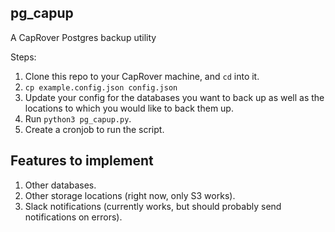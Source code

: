 ## pg_capup

A CapRover Postgres backup utility

Steps:
1. Clone this repo to your CapRover machine, and `cd` into it.
2. `cp example.config.json config.json`
3. Update your config for the databases you want to back up as well as the locations to which you would like to back them up.
4. Run `python3 pg_capup.py`.
5. Create a cronjob to run the script.

## Features to implement

1. Other databases.
2. Other storage locations (right now, only S3 works).
3. Slack notifications (currently works, but should probably send notifications on errors).